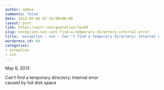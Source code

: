 ```yaml
---
author: admin
comments: false
date: 2013-05-06 07:19:00+00:00
layout: post
link: https://witr.net/quotation/?p=64
slug: exception-svn-cant-find-a-temporary-directory-internal-error
title: 'exception : svn : Can''t find a temporary directory: Internal error'
wordpress_id: 64
categories:
- exception
- svn
---
```


May 6, 2013  
  
Can't find a temporary directory: Internal error  
caused by full disk space
